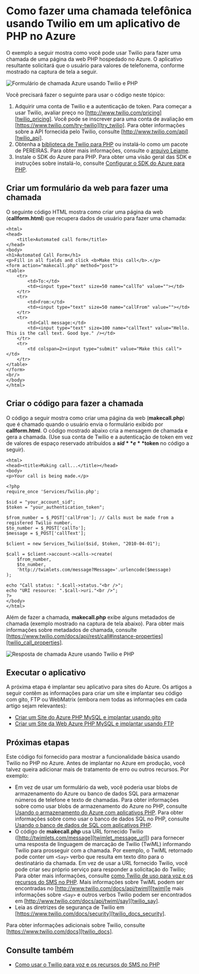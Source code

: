 <properties
    pageTitle="Como fazer uma chamada telefônica de Twilio (PHP) | Microsoft Azure"
    description="Saiba como fazer uma chamada telefônica e enviar uma mensagem SMS com o serviço de Twilio API no Azure. Amostras são para aplicativo PHP."
    documentationCenter="php"
    services=""
    authors="devinrader"
    manager="twilio"
    editor="mollybos"/>

<tags
    ms.service="multiple"
    ms.workload="na"
    ms.tgt_pltfrm="na"
    ms.devlang="PHP"
    ms.topic="article"
    ms.date="11/25/2014"
    ms.author="microsofthelp@twilio.com"/>

# <a name="how-to-make-a-phone-call-using-twilio-in-a-php-application-on-azure"></a>Como fazer uma chamada telefônica usando Twilio em um aplicativo de PHP no Azure

O exemplo a seguir mostra como você pode usar Twilio para fazer uma chamada de uma página da web PHP hospedado no Azure. O aplicativo resultante solicitará que o usuário para valores de telefonema, conforme mostrado na captura de tela a seguir.

![Formulário de chamada Azure usando Twilio e PHP][twilio_php]

Você precisará fazer o seguinte para usar o código neste tópico:

1. Adquirir uma conta de Twilio e a autenticação de token. Para começar a usar Twilio, avaliar preço no [http://www.twilio.com/pricing][twilio_pricing]. Você pode se inscrever para uma conta de avaliação em [https://www.twilio.com/try-twilio][try_twilio]. Para obter informações sobre a API fornecida pelo Twilio, consulte [http://www.twilio.com/api][twilio_api].
2. Obtenha a [biblioteca de Twilio para PHP](https://github.com/twilio/twilio-php) ou instalá-lo como um pacote de PEREIRAS. Para obter mais informações, consulte o [arquivo Leiame](https://github.com/twilio/twilio-php/blob/master/README.md).
3. Instale o SDK do Azure para PHP. Para obter uma visão geral das SDK e instruções sobre instalá-lo, consulte [Configurar o SDK do Azure para PHP][setup_php_sdk].

## <a name="create-a-web-form-for-making-a-call"></a>Criar um formulário da web para fazer uma chamada

O seguinte código HTML mostra como criar uma página da web (**callform.html**) que recupera dados de usuário para fazer uma chamada:

    <html>
    <head>
        <title>Automated call form</title>
    </head>
    <body>
    <h1>Automated Call Form</h1>
    <p>Fill in all fields and click <b>Make this call</b>.</p>
    <form action="makecall.php" method="post">
    <table>
        <tr>
            <td>To:</td>
            <td><input type="text" size=50 name="callTo" value=""></td>
        </tr>
        <tr>
            <td>From:</td>
            <td><input type="text" size=50 name="callFrom" value=""></td>
        </tr>
        <tr>
            <td>Call message:</td>
            <td><input type="text" size=100 name="callText" value="Hello. This is the call text. Good bye." /></td>
        </tr>
        <tr>
            <td colspan=2><input type="submit" value="Make this call"></td>
        </tr>
    </table>
    </form>
    <br/>
    </body>
    </html>

## <a name="create-the-code-to-make-the-call"></a>Criar o código para fazer a chamada
O código a seguir mostra como criar uma página da web (**makecall.php**) que é chamado quando o usuário envia o formulário exibido por **callform.html**. O código mostrado abaixo cria a mensagem de chamada e gera a chamada. (Use sua conta de Twilio e a autenticação de token em vez de valores de espaço reservado atribuídos a **$sid** e **$token** no código a seguir).

    <html>
    <head><title>Making call...</title></head>
    <body>
    <p>Your call is being made.</p>

    <?php
    require_once 'Services/Twilio.php';

    $sid = "your_account_sid";
    $token = "your_authentication_token";

    $from_number = $_POST['callFrom']; // Calls must be made from a registered Twilio number.
    $to_number = $_POST['callTo'];
    $message = $_POST['callText'];

    $client = new Services_Twilio($sid, $token, "2010-04-01");

    $call = $client->account->calls->create(
        $from_number,
        $to_number,
        'http://twimlets.com/message?Message='.urlencode($message)
    );

    echo "Call status: ".$call->status."<br />";
    echo "URI resource: ".$call->uri."<br />";
    ?>
    </body>
    </html>

Além de fazer a chamada, **makecall.php** exibe alguns metadados de chamada (exemplo mostrado na captura de tela abaixo). Para obter mais informações sobre metadados de chamada, consulte [https://www.twilio.com/docs/api/rest/call#instance-properties][twilio_call_properties].

![Resposta de chamada Azure usando Twilio e PHP][twilio_php_response]

## <a name="run-the-application"></a>Executar o aplicativo
A próxima etapa é implantar seu aplicativo para sites do Azure. Os artigos a seguir contêm as informações para criar um site e implantar seu código com gito, FTP ou WebMatrix (embora nem todas as informações em cada artigo sejam relevantes):

* [Criar um Site do Azure PHP MySQL e implantar usando gito][website-git]
* [Criar um Site da Web Azure PHP MySQL e implantar usando FTP][website-ftp]

## <a name="next-steps"></a>Próximas etapas
Este código foi fornecido para mostrar a funcionalidade básica usando Twilio no PHP no Azure. Antes de implantar no Azure em produção, você talvez queira adicionar mais de tratamento de erro ou outros recursos. Por exemplo:

* Em vez de usar um formulário da web, você poderia usar blobs de armazenamento do Azure ou banco de dados SQL para armazenar números de telefone e texto de chamadas. Para obter informações sobre como usar blobs de armazenamento do Azure no PHP, consulte [Usando o armazenamento do Azure com aplicativos PHP][howto_blob_storage_php]. Para obter informações sobre como usar o banco de dados SQL no PHP, consulte [Usando o banco de dados de SQL com aplicativos PHP][howto_sql_azure_php].
* O código de **makecall.php** usa URL fornecido Twilio ([http://twimlets.com/message][twimlet_message_url]) para fornecer uma resposta de linguagem de marcação de Twilio (TwiML) informando Twilio para prosseguir com a chamada. Por exemplo, o TwiML retornado pode conter um `<Say>` verbo que resulta em texto dito para o destinatário da chamada. Em vez de usar a URL fornecido Twilio, você pode criar seu próprio serviço para responder a solicitação do Twilio; Para obter mais informações, consulte [como Twilio de uso para voz e os recursos do SMS no PHP][howto_twilio_voice_sms_php]. Mais informações sobre TwiML podem ser encontradas no [http://www.twilio.com/docs/api/twiml][twiml]e mais informações sobre `<Say>` e outros verbos Twilio podem ser encontrados em [http://www.twilio.com/docs/api/twiml/say][twilio_say].
* Leia as diretrizes de segurança de Twilio em [https://www.twilio.com/docs/security][twilio_docs_security].

Para obter informações adicionais sobre Twilio, consulte [https://www.twilio.com/docs][twilio_docs].

## <a name="see-also"></a>Consulte também
* [Como usar o Twilio para voz e os recursos do SMS no PHP](partner-twilio-php-how-to-use-voice-sms.md)

[twilio_pricing]: http://www.twilio.com/pricing
[try_twilio]: http://www.twilio.com/try-twilio
[twilio_api]: http://www.twilio.com/api
[verify_phone]: https://www.twilio.com/user/account/phone-numbers/verified#
[setup_php_sdk]: http://azurephp.interoperabilitybridges.com/articles/setup-the-windows-azure-sdk-for-php
[twimlet_message_url]: http://twimlets.com/message
[twiml]: http://www.twilio.com/docs/api/twiml
[twilio_api_service]: http://api.twilio.com
[build_php_azure_app]: http://azurephp.interoperabilitybridges.com/articles/build-and-deploy-a-windows-azure-php-application
[howto_twilio_voice_sms_php]: partner-twilio-php-how-to-use-voice-sms.md
[howto_blob_storage_php]: http://azure.microsoft.com/documentation/articles/storage-php-how-to-use-blobs/
[howto_sql_azure_php]: http://azure.microsoft.com/documentation/articles/sql-database-php-how-to-use/
[twilio_call_properties]: https://www.twilio.com/docs/api/rest/call#instance-properties
[twilio_docs_security]: http://www.twilio.com/docs/security
[twilio_docs]: http://www.twilio.com/docs
[twilio_say]: http://www.twilio.com/docs/api/twiml/say
[ssl_validation]: http://readthedocs.org/docs/twilio-php/en/latest/usage/rest.html
[twilio_php]: ./media/partner-twilio-php-make-phone-call/WA_TwilioPHPCallForm.jpg
[twilio_php_response]: ./media/partner-twilio-php-make-phone-call/WA_TwilioPHPMakeCall.jpg
[website-git]: ./web-sites/web-sites-php-mysql-deploy-use-git.md
[website-ftp]: ./web-sites/web-sites-php-mysql-deploy-use-ftp.md
[twilio_php_github]: https://github.com/twilio/twilio-php
